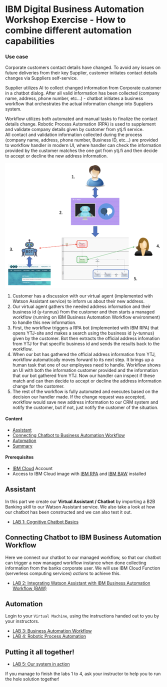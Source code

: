 
# IBM Digital Business Automation Workshop Exercise - How to combine different automation capabilities
### Use case
Corporate customers contact details have changed. To avoid any issues on future deliveries from their key Supplier, customer initiates contact details changes via Suppliers self-service.

Supplier utilizes AI to collect changed information from Corporate customer in a chatbot dialog. After all valid information has been collected (company name, address, phone number, etc...) - chatbot initiates a business workflow that orchestrates the actual information change into Suppliers system.  

Workflow utilizes both automated and manual tasks to finalize the contact details change. Robotic Process Automation (RPA) is used to supplement and validate company details given by customer from ytj.fi service.  
All contact and validation information collected during the process (company name, address, phone number, Business ID, etc...) are provided to workflow handler in modern UI, where handler can check the information provided by the customer matches the one got from ytj.fi and then decide to accept or decline the new address information.

![](./Images/overall.png)

1. Customer has a discussion with our virtual agent (implemented with Watson Assistant service) to inform us about their new address.
2. Our virtual agent gathers the needed address information and their business id (y-tunnus) from the customer and then starts a managed workflow (running on IBM Business Automation Workflow environment) to handle this new information.
3. First, the workflow triggers a RPA bot (implemented with IBM RPA) that opens YTJ-site and makes a search using the business id (y-tunnus) given by the customer. Bot then extracts the official address infomation from YTJ for that specific business id and sends the results back to the workflow.
4. When our bot has gathered the official address information from YTJ, workflow automatically moves forward to its next step. It brings up a human task that one of our employees need to handle. Workflow shows an UI with both the information customer provided and the information that our bot gathered from YTJ. Now our handler can inspect if these match and can then decide to accept or decline the address information change for the customer.
5. The rest of the workflow is fully automated and executes based on the decision our handler made. If the change request was accepted, workflow would save new address information to our CRM system and notify the customer, but if not, just notify the customer of the situation.

#### Content
- [Assistant](#assistant)
- [Connecting Chatbot to Business Automation Workflow](#connecting-chatbot-to-ibm-business-automation-workflow)
- [Automation](#automation)
- [Summary](#summary)  

#### Prerequisites
- [IBM Cloud](https://cloud.ibm.com) Account
- Access to IBM Cloud image with [IBM RPA](https://www.ibm.com/automation/software/rpa) and [IBM BAW](https://www.ibm.com/products/business-automation-workflow) installed


## Assistant
In this part we create our **Virtual Assistant / Chatbot** by importing a B2B Banking _skill_ to our Watson Assistant service. We also take a look at how our chatbot has been constructed and we can also test it out.
 - [LAB 1: Cognitive Chatbot Basics](./1-Basics)

## Connecting Chatbot to IBM Business Automation Workflow
Here we connect our chatbot to our managed workflow, so that our chatbot can trigger a new managed workflow instance when done collecting information from the banks corporate user. We will use IBM Cloud Function (serverless computing services) _actions_ to achieve this.
  - [LAB 2: Integrating Watson Assistant with IBM Business Automation Workflow (BAW)](./2-Functions)    
 
## Automation
Login to your ``Virtual Machine``, using the instructions handed out to you by your instructors.
- [LAB 3: Business Automation Workflow](./3-BAW)
- [LAB 4: Robotic Process Automation](./4-RPA)
  
## Putting it all together!
- [LAB 5: Our system in action](./5-Final)

If you manage to finish the labs 1 to 4, ask your instructor to help you to run the hole solution together!
